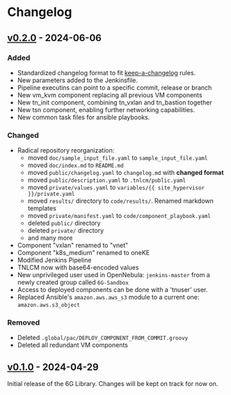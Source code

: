 # Changelog

## [v0.2.0] - 2024-06-06

### Added

- Standardized changelog format to fit [keep-a-changelog](https://github.com/olivierlacan/keep-a-changelog/blob/main/CHANGELOG.md) rules.
- New parameters added to the Jenkinsfile.
- Pipeline executins can point to a specific commit, release or branch
- New vm_kvm component replacing all previous VM components
- New tn_init component, combining tn_vxlan and tn_bastion together
- New tsn component, enabling further networking capabilities.
- New common task files for ansible playbooks.

### Changed

- Radical repository reorganization:
    - moved `doc/sample_input_file.yaml` to `sample_input_file.yaml`
    - moved `doc/index.md` to `README.md`
    - moved `public/changelog.yaml` to `changelog.md` with **changed format**
    - moved `public/description.yaml` to `.tnlcm/public.yaml`
    - moved `private/values.yaml` to `variables/{{ site_hypervisor }}/private.yaml`
    - moved `results/` directory to `code/results/`. Renamed markdown templates
    - moved `private/manifest.yaml` to `code/component_playbook.yaml`
    - deleted `public/` directory
    - deleted `private/` directory
    - and many more
- Component "vxlan" renamed to "vnet"
- Component "k8s_medium" renamed to oneKE
- Modified Jenkins Pipeline
- TNLCM now with base64-encoded values
- New unprivileged user used in OpenNebula: `jenkins-master` from a newly created group called `6G-Sandbox`
- Access to deployed components can be done with a 'tnuser' user.
- Replaced Ansible's `amazon.aws.aws_s3` module to a current one: `amazon.aws.s3_object`


### Removed
- Deleted `.global/pac/DEPLOY_COMPONENT_FROM_COMMIT.groovy`
- Deleted all redundant VM components



## [v0.1.0] - 2024-04-29

Initial release of the 6G Library. Changes will be kept on track for now on.


<!-- Change latest version value at every release -->
[unreleased]: https://github.com/6G-SANDBOX/6G-Library/compare/v0.2.0...HEAD
[v0.2.0]: https://github.com/6G-SANDBOX/6G-Library/compare/v0.1.0...v0.2.0
[v0.1.0]: https://github.com/6G-SANDBOX/6G-Library/releases/tag/v0.1.0



<!-- FIELDS PER VERSION -->
<!--
### Added

- New features

### Changed

- Changes in existing functionality

### Deprecated

- Soon-to-be removed features

### Removed

- Removed features

### Fixed

- Bug fixes

### Security

- Vulnerability warnings
-->
